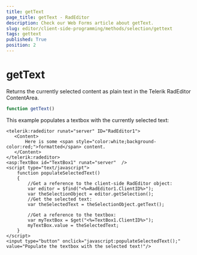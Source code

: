 ```yaml
---
title: getText
page_title: getText - RadEditor
description: Check our Web Forms article about getText.
slug: editor/client-side-programming/methods/selection/gettext
tags: gettext
published: True
position: 2
---
```


# getText

Returns the currently selected content as plain text in the Telerik RadEditor ContentArea.

````JavaScript 
function getText()		
````

This example populates a textbox with the currently selected text:

````ASP.NET
<telerik:radeditor runat="server" ID="RadEditor1">
   <Content>
	   Here is some <span style="color:white;background-color:red;">formatted</span> content.
   </Content>
</telerik:radeditor>
<asp:TextBox id="TextBox1" runat="server"  />
<script type="text/javascript">
	function populateSelectedText()
	{
		//Get a reference to the client-side RadEditor object:
		var editor = $find("<%=RadEditor1.ClientID%>");
		var theSelectionObject = editor.getSelection();
		//Get the selected text:
		var theSelectedText = theSelectionObject.getText();

		//Get a reference to the textbox:
		var myTextBox = $get("<%=TextBox1.ClientID%>");
		myTextBox.value = theSelectedText;
	}
</script>
<input type="button" onclick="javascript:populateSelectedText();" value="Populate the textbox with the selected text!"/> 
````


